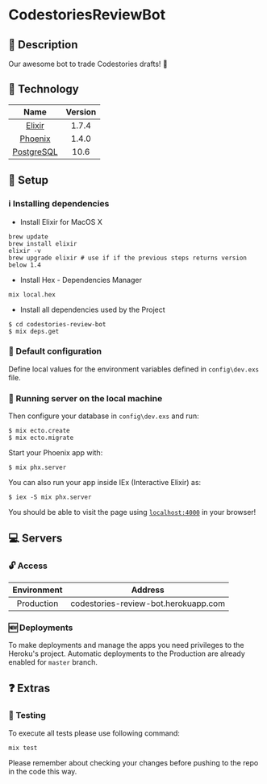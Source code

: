 # CodestoriesReviewBot

## :notebook: Description

Our awesome bot to trade Codestories drafts! 🚀

## :closed_lock_with_key: Technology

| Name |  Version |
| :--: | :---: |
| [Elixir](https://elixir-lang.org/) | 1.7.4 |
| [Phoenix](https://phoenixframework.org/) | 1.4.0 |
| [PostgreSQL](http://www.postgresql.org/) | 10.6 |

## :hammer: Setup

### :information_source: Installing dependencies

* Install Elixir for MacOS X

```
brew update
brew install elixir
elixir -v
brew upgrade elixir # use if if the previous steps returns version below 1.4
```

* Install Hex - Dependencies Manager

```
mix local.hex
```

* Install all dependencies used by the Project

```
$ cd codestories-review-bot
$ mix deps.get
```

### :pencil: Default configuration

Define local values for the environment variables defined in `config\dev.exs` file.

### :rocket: Running server on the local machine

Then configure your database in `config\dev.exs` and run:

```
$ mix ecto.create
$ mix ecto.migrate
```

Start your Phoenix app with:

```
$ mix phx.server
```

You can also run your app inside IEx (Interactive Elixir) as:

```
$ iex -S mix phx.server
```

You should be able to visit the page using [`localhost:4000`](http://localhost:4000) in your browser!

## :computer: Servers

### :unlock: Access

| Environment | Address |
| :--: | :---: |
| Production | codestories-review-bot.herokuapp.com |

### :new: Deployments

To make deployments and manage the apps you need privileges to the Heroku's project.
Automatic deployments to the Production are already enabled for `master` branch.

## :question: Extras

### :vertical_traffic_light: Testing

To execute all tests please use following command:

```
mix test
```

Please remember about checking your changes before pushing to the repo in the code this way.
